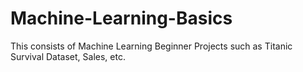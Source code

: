 # Machine-Learning-Basics
This consists of Machine Learning Beginner Projects such as Titanic Survival Dataset, Sales, etc.
